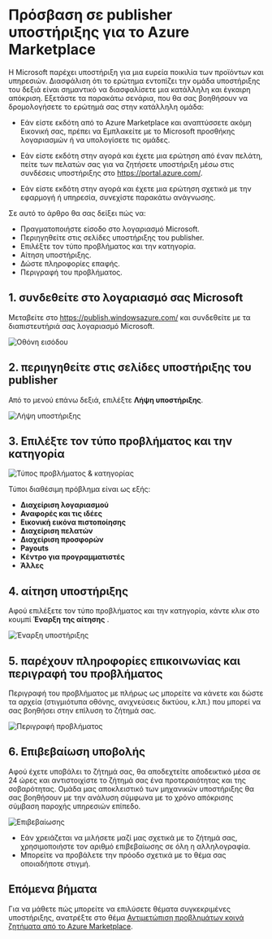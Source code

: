 <properties
   pageTitle="Πρόσβαση σε publisher υποστήριξης για το Azure Marketplace | Microsoft Azure"
   description="Πώς μπορείτε να αποκτήσετε πρόσβαση και να υποβάλετε αιτήσεις υποστήριξης publisher για το Azure Marketplace"
   services="marketplace-publishing"
   documentationCenter="na"
   authors="v-jeana"
   manager="lakoch"
   editor=""/>

<tags
   ms.service="marketplace"
   ms.devlang="na"
   ms.topic="article"
   ms.tgt_pltfrm="na"
   ms.workload="na"
   ms.date="12/06/2015"
   ms.author="v-jeana; hascipio"/>


# <a name="accessing-publisher-support-for-the-azure-marketplace"></a>Πρόσβαση σε publisher υποστήριξης για το Azure Marketplace

Η Microsoft παρέχει υποστήριξη για μια ευρεία ποικιλία των προϊόντων και υπηρεσιών. Διασφάλιση ότι το ερώτημα εντοπίζει την ομάδα υποστήριξης του δεξιά είναι σημαντικό να διασφαλίσετε μια κατάλληλη και έγκαιρη απόκριση. Εξετάστε τα παρακάτω σενάρια, που θα σας βοηθήσουν να δρομολογήσετε το ερώτημά σας στην κατάλληλη ομάδα:

- Εάν είστε εκδότη από το Azure Marketplace και αναπτύσσετε ακόμη Εικονική σας, πρέπει να Εμπλακείτε με το Microsoft προσθήκης λογαριασμών ή να υπολογίσετε τις ομάδες.

- Εάν είστε εκδότη στην αγορά και έχετε μια ερώτηση από έναν πελάτη, πείτε των πελατών σας για να ζητήσετε υποστήριξη μέσω στις συνδέσεις υποστήριξης στο https://portal.azure.com/.

- Εάν είστε εκδότη στην αγορά και έχετε μια ερώτηση σχετικά με την εφαρμογή ή υπηρεσία, συνεχίστε παρακάτω ανάγνωσης.

Σε αυτό το άρθρο θα σας δείξει πώς να:

- Πραγματοποιήστε είσοδο στο λογαριασμό Microsoft.
- Περιηγηθείτε στις σελίδες υποστήριξης του publisher.
- Επιλέξτε τον τύπο προβλήματος και την κατηγορία.
- Αίτηση υποστήριξης.
- Δώστε πληροφορίες επαφής.
- Περιγραφή του προβλήματος.

## <a name="1-sign-in-to-your-microsoft-account"></a>1. συνδεθείτε στο λογαριασμό σας Microsoft

Μεταβείτε στο https://publish.windowsazure.com/ και συνδεθείτε με τα διαπιστευτήριά σας λογαριασμό Microsoft.

  ![Οθόνη εισόδου][1]

## <a name="2-navigate-to-the-publisher-support-pages"></a>2. περιηγηθείτε στις σελίδες υποστήριξης του publisher

Από το μενού επάνω δεξιά, επιλέξτε **Λήψη υποστήριξης**.

  ![Λήψη υποστήριξης][2]

## <a name="3-select-the-problem-type-and-category"></a>3. Επιλέξτε τον τύπο προβλήματος και την κατηγορία

![Τύπος προβλήματος & κατηγορίας][3]

Τύποι διαθέσιμη πρόβλημα είναι ως εξής:

  - **Διαχείριση λογαριασμού**
  - **Αναφορές και τις ιδέες**
  - **Εικονική εικόνα πιστοποίησης**
  - **Διαχείριση πελατών**
  - **Διαχείριση προσφορών**
  - **Payouts**
  - **Κέντρο για προγραμματιστές**
  - **Άλλες**

## <a name="4-request-support"></a>4. αίτηση υποστήριξης

Αφού επιλέξετε τον τύπο προβλήματος και την κατηγορία, κάντε κλικ στο κουμπί **Έναρξη της αίτησης** .

![Έναρξη υποστήριξης][4]

## <a name="5-provide-contact-information-and-describe-the-problem"></a>5. παρέχουν πληροφορίες επικοινωνίας και περιγραφή του προβλήματος

Περιγραφή του προβλήματος με πλήρως ως μπορείτε να κάνετε και δώστε τα αρχεία (στιγμιότυπα οθόνης, ανιχνεύσεις δικτύου, κ.λπ.) που μπορεί να σας βοηθήσει στην επίλυση το ζήτημά σας.

![Περιγραφή προβλήματος][5]

## <a name="6-submission-confirmation"></a>6. Επιβεβαίωση υποβολής

Αφού έχετε υποβάλει το ζήτημά σας, θα αποδεχτείτε αποδεικτικό μέσα σε 24 ώρες και αντιστοιχίστε το ζήτημά σας ένα προτεραιότητας και της σοβαρότητας. Ομάδα μας αποκλειστικό των μηχανικών υποστήριξης θα σας βοηθήσουν με την ανάλυση σύμφωνα με το χρόνο απόκρισης σύμβαση παροχής υπηρεσιών επίπεδο.

![Επιβεβαίωσης][6]
+ Εάν χρειάζεται να μιλήσετε μαζί μας σχετικά με το ζήτημά σας, χρησιμοποιήστε τον αριθμό επιβεβαίωσης σε όλη η αλληλογραφία.
+ Μπορείτε να προβάλετε την πρόοδο σχετικά με το θέμα σας οποιαδήποτε στιγμή.

## <a name="next-steps"></a>Επόμενα βήματα

Για να μάθετε πώς μπορείτε να επιλύσετε θέματα συγκεκριμένες υποστήριξης, ανατρέξτε στο θέμα [Αντιμετώπιση προβλημάτων κοινά ζητήματα από το Azure Marketplace](marketplace-publishing-support-common-issues.md).

[1]: ./media/marketplace-publishing-get-publisher-support/step1.png
[2]: ./media/marketplace-publishing-get-publisher-support/step2.png
[3]: ./media/marketplace-publishing-get-publisher-support/step3.png
[4]: ./media/marketplace-publishing-get-publisher-support/step4.png
[5]: ./media/marketplace-publishing-get-publisher-support/step5.png
[6]: ./media/marketplace-publishing-get-publisher-support/step6.png
